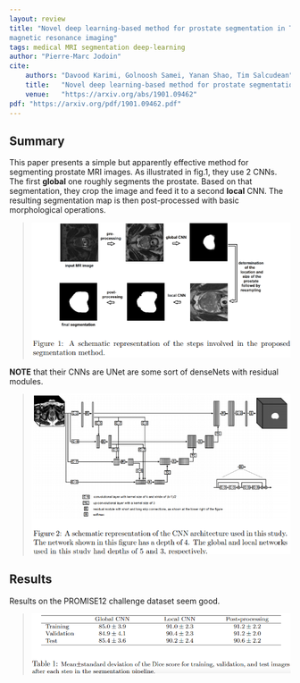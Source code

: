 ```yaml
---
layout: review
title: "Novel deep learning-based method for prostate segmentation in T2-weighted
magnetic resonance imaging"
tags: medical MRI segmentation deep-learning
author: "Pierre-Marc Jodoin"
cite:
    authors: "Davood Karimi, Golnoosh Samei, Yanan Shao, Tim Salcudean"
    title:   "Novel deep learning-based method for prostate segmentation in T2-weighted              magnetic resonance imaging"
    venue:   "https://arxiv.org/abs/1901.09462"
pdf: "https://arxiv.org/pdf/1901.09462.pdf"
---
```


## Summary

This paper presents a simple but apparently effective method for segmenting prostate MRI images.  As illustrated in fig.1, they use 2 CNNs.  The first **global** one roughly segments the prostate.  Based on that segmentation, they crop the image and feed it to a second **local** CNN.  The resulting segmentation map is then post-processed with basic morphological operations.

> ![](/article/images/proSeg/sc02.png)

**NOTE** that their CNNs are UNet are some sort of denseNets with residual modules.

> ![](/article/images/proSeg/sc01.png)





## Results

Results on the PROMISE12 challenge dataset seem good. 

> ![](/article/images/proSeg/sc03.png)
